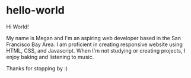 # hello-world
Hi World!

My name is Megan and I'm an aspiring web developer based in the San Francisco Bay Area. I am proficient in creating responsive website using HTML, CSS, and Javascript. When I'm not studying or creating projects, I enjoy baking and listening to music.

Thanks for stopping by :)
